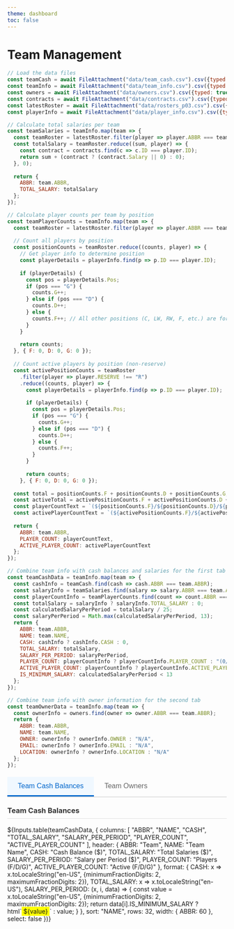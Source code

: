 ```yaml
---
theme: dashboard
toc: false
---
```


# Team Management

```js
// Load the data files
const teamCash = await FileAttachment("data/team_cash.csv").csv({typed: true});
const teamInfo = await FileAttachment("data/team_info.csv").csv({typed: true});
const owners = await FileAttachment("data/owners.csv").csv({typed: true});
const contracts = await FileAttachment("data/contracts.csv").csv({typed: true});
const latestRoster = await FileAttachment("data/rosters_p03.csv").csv({typed: true});
const playerInfo = await FileAttachment("data/player_info.csv").csv({typed: true});

// Calculate total salaries per team
const teamSalaries = teamInfo.map(team => {
  const teamRoster = latestRoster.filter(player => player.ABBR === team.ABBR);
  const totalSalary = teamRoster.reduce((sum, player) => {
    const contract = contracts.find(c => c.ID === player.ID);
    return sum + (contract ? (contract.Salary || 0) : 0);
  }, 0);
  
  return {
    ABBR: team.ABBR,
    TOTAL_SALARY: totalSalary
  };
});

// Calculate player counts per team by position
const teamPlayerCounts = teamInfo.map(team => {
  const teamRoster = latestRoster.filter(player => player.ABBR === team.ABBR);
  
  // Count all players by position
  const positionCounts = teamRoster.reduce((counts, player) => {
    // Get player info to determine position
    const playerDetails = playerInfo.find(p => p.ID === player.ID);
    
    if (playerDetails) {
      const pos = playerDetails.Pos;
      if (pos === "G") {
        counts.G++;
      } else if (pos === "D") {
        counts.D++;
      } else {
        counts.F++; // All other positions (C, LW, RW, F, etc.) are forwards
      }
    }
    
    return counts;
  }, { F: 0, D: 0, G: 0 });
  
  // Count active players by position (non-reserve)
  const activePositionCounts = teamRoster
    .filter(player => player.RESERVE !== "R")
    .reduce((counts, player) => {
      const playerDetails = playerInfo.find(p => p.ID === player.ID);
      
      if (playerDetails) {
        const pos = playerDetails.Pos;
        if (pos === "G") {
          counts.G++;
        } else if (pos === "D") {
          counts.D++;
        } else {
          counts.F++;
        }
      }
      
      return counts;
    }, { F: 0, D: 0, G: 0 });
  
  const total = positionCounts.F + positionCounts.D + positionCounts.G;
  const activeTotal = activePositionCounts.F + activePositionCounts.D + activePositionCounts.G;
  const playerCountText = `(${positionCounts.F}/${positionCounts.D}/${positionCounts.G}) ${total}`;
  const activePlayerCountText = `(${activePositionCounts.F}/${activePositionCounts.D}/${activePositionCounts.G}) ${activeTotal}`;
  
  return {
    ABBR: team.ABBR,
    PLAYER_COUNT: playerCountText,
    ACTIVE_PLAYER_COUNT: activePlayerCountText
  };
});

// Combine team info with cash balances and salaries for the first tab
const teamCashData = teamInfo.map(team => {
  const cashInfo = teamCash.find(cash => cash.ABBR === team.ABBR);
  const salaryInfo = teamSalaries.find(salary => salary.ABBR === team.ABBR);
  const playerCountInfo = teamPlayerCounts.find(count => count.ABBR === team.ABBR);
  const totalSalary = salaryInfo ? salaryInfo.TOTAL_SALARY : 0;
  const calculatedSalaryPerPeriod = totalSalary / 25;
  const salaryPerPeriod = Math.max(calculatedSalaryPerPeriod, 13);
  return {
    ABBR: team.ABBR,
    NAME: team.NAME,
    CASH: cashInfo ? cashInfo.CASH : 0,
    TOTAL_SALARY: totalSalary,
    SALARY_PER_PERIOD: salaryPerPeriod,
    PLAYER_COUNT: playerCountInfo ? playerCountInfo.PLAYER_COUNT : "(0/0/0) 0",
    ACTIVE_PLAYER_COUNT: playerCountInfo ? playerCountInfo.ACTIVE_PLAYER_COUNT : "(0/0/0) 0",
    IS_MINIMUM_SALARY: calculatedSalaryPerPeriod < 13
  };
});

// Combine team info with owner information for the second tab
const teamOwnerData = teamInfo.map(team => {
  const ownerInfo = owners.find(owner => owner.ABBR === team.ABBR);
  return {
    ABBR: team.ABBR,
    NAME: team.NAME,
    OWNER: ownerInfo ? ownerInfo.OWNER : "N/A",
    EMAIL: ownerInfo ? ownerInfo.EMAIL : "N/A",
    LOCATION: ownerInfo ? ownerInfo.LOCATION : "N/A"
  };
});
```

<div class="tabs">
  <div class="tab-buttons">
    <button class="tab-button active" onclick="showTab('cash-tab', this)">Team Cash Balances</button>
    <button class="tab-button" onclick="showTab('owner-tab', this)">Team Owners</button>
  </div>
  
  <div id="cash-tab" class="tab-content active">
    <h3>Team Cash Balances</h3>
    ${Inputs.table(teamCashData, {
      columns: [
        "ABBR",
        "NAME", 
        "CASH",
        "TOTAL_SALARY",
        "SALARY_PER_PERIOD",
        "PLAYER_COUNT",
        "ACTIVE_PLAYER_COUNT"
      ],
      header: {
        ABBR: "Team",
        NAME: "Team Name",
        CASH: "Cash Balance ($)",
        TOTAL_SALARY: "Total Salaries ($)",
        SALARY_PER_PERIOD: "Salary per Period ($)",
        PLAYER_COUNT: "Players (F/D/G)",
        ACTIVE_PLAYER_COUNT: "Active (F/D/G)"
      },
      format: {
        CASH: x => x.toLocaleString("en-US", {minimumFractionDigits: 2, maximumFractionDigits: 2}),
        TOTAL_SALARY: x => x.toLocaleString("en-US"),
        SALARY_PER_PERIOD: (x, i, data) => {
          const value = x.toLocaleString("en-US", {minimumFractionDigits: 2, maximumFractionDigits: 2});
          return data[i].IS_MINIMUM_SALARY ? html`<span style="background-color: yellow; padding: 2px 4px;">${value}</span>` : value;
        }
      },
      sort: "NAME",
      rows: 32,
      width: {
        ABBR: 60
      },
      select: false
    })}
  </div>
  
  <div id="owner-tab" class="tab-content">
    <h3>Team Ownership Information</h3>
    ${Inputs.table(teamOwnerData, {
      columns: [
        "ABBR",
        "NAME",
        "OWNER",
        "EMAIL",
        "LOCATION"
      ],
      header: {
        ABBR: "Team",
        NAME: "Team Name",
        OWNER: "Owner",
        EMAIL: "Email",
        LOCATION: "Location"
      },
      sort: "NAME",
      rows: 32,
      width: {
        ABBR: 60
      },
      select: false
    })}
  </div>
</div>

<script>
// JavaScript function to handle tab switching
window.showTab = function(tabId, buttonElement) {
  // Hide all tab contents
  document.querySelectorAll('.tab-content').forEach(tab => {
    tab.classList.remove('active');
  });
  
  // Remove active class from all buttons
  document.querySelectorAll('.tab-button').forEach(button => {
    button.classList.remove('active');
  });
  
  // Show the selected tab and mark button as active
  const targetTab = document.getElementById(tabId);
  if (targetTab) {
    targetTab.classList.add('active');
  }
  if (buttonElement) {
    buttonElement.classList.add('active');
  }
}
</script>

<style>
.tabs {
  margin: 20px 0;
}

.tab-buttons {
  display: flex;
  border-bottom: 2px solid #e0e0e0;
  margin-bottom: 20px;
}

.tab-button {
  background: none;
  border: none;
  padding: 12px 24px;
  cursor: pointer;
  font-size: 16px;
  font-weight: 500;
  color: #666;
  border-bottom: 3px solid transparent;
  transition: all 0.2s ease;
}

.tab-button:hover {
  color: #333;
  background-color: #f5f5f5;
}

.tab-button.active {
  color: #0066cc;
  border-bottom-color: #0066cc;
  background-color: #f0f8ff;
}

.tab-content {
  display: none;
}

.tab-content.active {
  display: block;
}

.tab-content h3 {
  margin-top: 0;
  color: #333;
  border-bottom: 1px solid #e0e0e0;
  padding-bottom: 8px;
}
</style>

